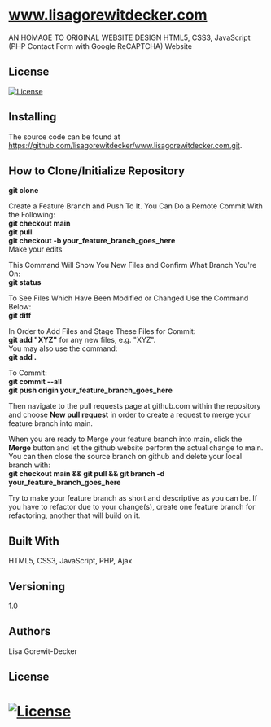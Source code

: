 
# www.lisagorewitdecker.com
 AN HOMAGE TO ORIGINAL WEBSITE DESIGN
HTML5, CSS3, JavaScript (PHP Contact Form with Google ReCAPTCHA) Website

## License
[![License](https://img.shields.io/badge/License-Apache%202.0-blue.svg)](https://opensource.org/licenses/Apache-2.0)

## Installing
The source code can be found at <a href="https://github.com/lisagorewitdecker/www.lisagorewitdecker.com.git">https://github.com/lisagorewitdecker/www.lisagorewitdecker.com.git</a>.

## How to Clone/Initialize Repository
<b>git clone</b>

Create a Feature Branch and Push To It. You Can Do a Remote Commit With the Following:<br>
<b>git checkout main</b><br>
<b>git pull</b><br>
<b>git checkout -b your_feature_branch_goes_here</b><br>
Make your edits

This Command Will Show You New Files and Confirm What Branch You're On:<br>
<b>git status</b><br>

To See Files Which Have Been Modified or Changed Use the Command Below:<br>
<b>git diff</b><br>

In Order to Add Files and Stage These Files for Commit:<br>
<b>git add "XYZ"</b> for any new files, e.g. "XYZ".<br>
You may also use the command:<br>
<b>git add . </b>

To Commit: <br>
<b>git commit --all</b><br>
<b>git push origin your_feature_branch_goes_here</b><br>

Then navigate to the pull requests page at github.com within the repository and choose <b>New pull request</b> in order to create a request to merge your feature branch into main.<br>

When you are ready to Merge your feature branch into main, click the <b>Merge</b> button and let the github website perform the actual change to main. You can then close the source branch on github and delete your local branch with:<br>
<b>git checkout main && git pull && git branch -d your_feature_branch_goes_here</b>

Try to make your feature branch as short and descriptive as you can be. If you have to refactor due to your change(s), create one feature branch for refactoring, another that will build on it.


## Built With
HTML5, CSS3, JavaScript, PHP, Ajax

## Versioning 
1.0

## Authors
Lisa Gorewit-Decker

## License
[![License](https://img.shields.io/badge/License-Apache%202.0-blue.svg)](https://opensource.org/licenses/Apache-2.0)
=======



